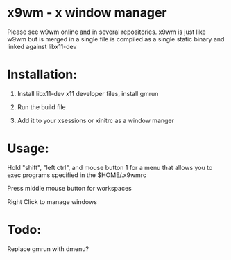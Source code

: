 # x9wm - x window manager 

Please see w9wm online and in several repositories.
x9wm is just like w9wm but is merged in a single file
is compiled as a single static binary and linked against
libx11-dev 

# Installation:

1. Install libx11-dev x11 developer files, install gmrun

2. Run the build file

3. Add it to your xsessions or xinitrc as a window manger

# Usage:

Hold "shift", "left ctrl", and mouse button 1 for a menu that allows you to exec programs specified in the $HOME/.x9wmrc

Press middle mouse button for workspaces

Right Click to manage windows

# Todo:
Replace gmrun with dmenu?


